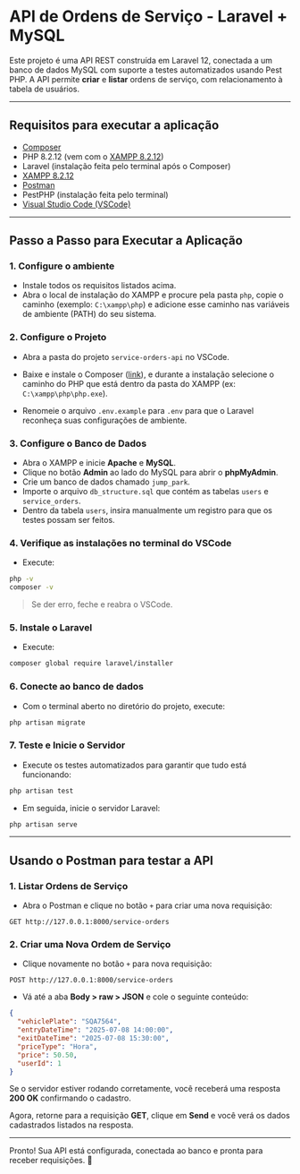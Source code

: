 # API de Ordens de Serviço - Laravel + MySQL

Este projeto é uma API REST construída em Laravel 12, conectada a um banco de dados MySQL com suporte a testes automatizados usando Pest PHP. A API permite **criar** e **listar** ordens de serviço, com relacionamento à tabela de usuários.

---

## Requisitos para executar a aplicação

- [Composer](https://getcomposer.org/download/)
- PHP 8.2.12 (vem com o [XAMPP 8.2.12](https://www.apachefriends.org/))
- Laravel (instalação feita pelo terminal após o Composer)
- [XAMPP 8.2.12](https://www.apachefriends.org/index.html)
- [Postman](https://www.postman.com/downloads/)
- PestPHP (instalação feita pelo terminal)
- [Visual Studio Code (VSCode)](https://code.visualstudio.com/)

---

## Passo a Passo para Executar a Aplicação

### 1. Configure o ambiente

- Instale todos os requisitos listados acima.
- Abra o local de instalação do XAMPP e procure pela pasta `php`, copie o caminho (exemplo: `C:\xampp\php`) e adicione esse caminho nas variáveis de ambiente (PATH) do seu sistema.

### 2. Configure o Projeto

- Abra a pasta do projeto `service-orders-api` no VSCode.

- Baixe e instale o Composer ([link](https://getcomposer.org/download/)), e durante a instalação selecione o caminho do PHP que está dentro da pasta do XAMPP (ex: `C:\xampp\php\php.exe`).

- Renomeie o arquivo `.env.example` para `.env` para que o Laravel reconheça suas configurações de ambiente.

### 3. Configure o Banco de Dados

- Abra o XAMPP e inicie **Apache** e **MySQL**.
- Clique no botão **Admin** ao lado do MySQL para abrir o **phpMyAdmin**.
- Crie um banco de dados chamado `jump_park`.
- Importe o arquivo `db_structure.sql` que contém as tabelas `users` e `service_orders`.
- Dentro da tabela `users`, insira manualmente um registro para que os testes possam ser feitos.

### 4. Verifique as instalações no terminal do VSCode

- Execute:

```bash
php -v
composer -v
```

> Se der erro, feche e reabra o VSCode.

### 5. Instale o Laravel

- Execute:

```bash
composer global require laravel/installer
```

### 6. Conecte ao banco de dados

- Com o terminal aberto no diretório do projeto, execute:

```bash
php artisan migrate
```

### 7. Teste e Inicie o Servidor

- Execute os testes automatizados para garantir que tudo está funcionando:

```bash
php artisan test
```

- Em seguida, inicie o servidor Laravel:

```bash
php artisan serve
```

---

## Usando o Postman para testar a API

### 1. Listar Ordens de Serviço

- Abra o Postman e clique no botão `+` para criar uma nova requisição:

```
GET http://127.0.0.1:8000/service-orders
```

### 2. Criar uma Nova Ordem de Serviço

- Clique novamente no botão `+` para nova requisição:

```
POST http://127.0.0.1:8000/service-orders
```

- Vá até a aba **Body > raw > JSON** e cole o seguinte conteúdo:

```json
{
  "vehiclePlate": "SQA7564",
  "entryDateTime": "2025-07-08 14:00:00",
  "exitDateTime": "2025-07-08 15:30:00",
  "priceType": "Hora",
  "price": 50.50,
  "userId": 1
}
```

Se o servidor estiver rodando corretamente, você receberá uma resposta **200 OK** confirmando o cadastro.

Agora, retorne para a requisição **GET**, clique em **Send** e você verá os dados cadastrados listados na resposta.

---

Pronto! Sua API está configurada, conectada ao banco e pronta para receber requisições. 🚀

